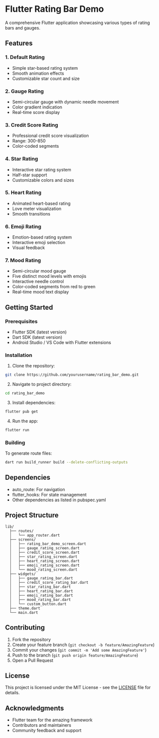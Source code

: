 # Flutter Rating Bar Demo

A comprehensive Flutter application showcasing various types of rating bars and gauges.

## Features

### 1. Default Rating
- Simple star-based rating system
- Smooth animation effects
- Customizable star count and size

### 2. Gauge Rating
- Semi-circular gauge with dynamic needle movement
- Color gradient indication
- Real-time score display

### 3. Credit Score Rating
- Professional credit score visualization
- Range: 300-850
- Color-coded segments

### 4. Star Rating
- Interactive star rating system
- Half-star support
- Customizable colors and sizes

### 5. Heart Rating
- Animated heart-based rating
- Love meter visualization
- Smooth transitions

### 6. Emoji Rating
- Emotion-based rating system
- Interactive emoji selection
- Visual feedback

### 7. Mood Rating
- Semi-circular mood gauge
- Five distinct mood levels with emojis
- Interactive needle control
- Color-coded segments from red to green
- Real-time mood text display

## Getting Started

### Prerequisites
- Flutter SDK (latest version)
- Dart SDK (latest version)
- Android Studio / VS Code with Flutter extensions

### Installation

1. Clone the repository:
```bash
git clone https://github.com/yourusername/rating_bar_demo.git
```

2. Navigate to project directory:
```bash
cd rating_bar_demo
```

3. Install dependencies:
```bash
flutter pub get
```

4. Run the app:
```bash
flutter run
```

### Building

To generate route files:
```bash
dart run build_runner build --delete-conflicting-outputs
```

## Dependencies

- auto_route: For navigation
- flutter_hooks: For state management
- Other dependencies as listed in pubspec.yaml

## Project Structure

```
lib/
  ├── routes/
  │   └── app_router.dart
  ├── screens/
  │   ├── rating_bar_demo_screen.dart
  │   ├── gauge_rating_screen.dart
  │   ├── credit_score_screen.dart
  │   ├── star_rating_screen.dart
  │   ├── heart_rating_screen.dart
  │   ├── emoji_rating_screen.dart
  │   └── mood_rating_screen.dart
  ├── widgets/
  │   ├── gauge_rating_bar.dart
  │   ├── credit_score_rating_bar.dart
  │   ├── star_rating_bar.dart
  │   ├── heart_rating_bar.dart
  │   ├── emoji_rating_bar.dart
  │   ├── mood_rating_bar.dart
  │   └── custom_button.dart
  ├── theme.dart
  └── main.dart
```

## Contributing

1. Fork the repository
2. Create your feature branch (`git checkout -b feature/AmazingFeature`)
3. Commit your changes (`git commit -m 'Add some AmazingFeature'`)
4. Push to the branch (`git push origin feature/AmazingFeature`)
5. Open a Pull Request

## License

This project is licensed under the MIT License - see the [LICENSE](LICENSE) file for details.

## Acknowledgments

- Flutter team for the amazing framework
- Contributors and maintainers
- Community feedback and support
